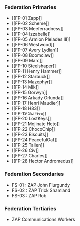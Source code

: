 ### Federation Primaries
- [[FP-01 Zapp]]
- [[FP-02 Scheme]]
- [[FP-03 Meeferradness]]
- [[FP-04 Izzabelle]]
- [[FP-05 Armion Pleiades III]]
- [[FP-06 Westwood]]
- [[FP-07 Avery Lydian]]
- [[FP-08 Boomclaw]]
- [[FP-09 Marc]]
- [[FP-10 Steelshaper]]
- [[FP-11 Henry Hammer]]
- [[FP-12 Starbuck]]
- [[FP-13 Mazephyr]]
- [[FP-14 Mik]]
- [[FP-15 Gorwyn]]
- [[FP-16 Arkady Orlunda]]
- [[FP-17 Henri Maudier]]
- [[FP-18 H83]]
- [[FP-19 SciFive]]
- [[FP-20 LostKeys]]
- [[FP-21 Mojinate Heto]]
- [[FP-22 ChocoChip]]
- [[FP-23 Biscuits]]
- [[FP-24 PeacefulOaf]]
- [[FP-25 Tallen]]
- [[FP-26 Civ]]
- [[FP-27 Charles]]
- [[FP-28 Hector Andromedus]]

### Federation Secondaries
- FS-01 : ZAP John Flurgundy
- FS-02 : ZAP Trick Shamland 
- FS-03 : ZAP Rob

### Federation Tertiaries
- ZAP Communications Workers
